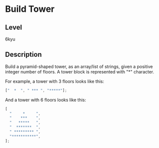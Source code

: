 # Build Tower

## Level

6kyu

## Description

Build a pyramid-shaped tower, as an array/list of strings, given a positive integer number of floors. A tower block is represented with "\*" character.

For example, a tower with 3 floors looks like this:

```js
["  *  ", " *** ", "*****"];
```

And a tower with 6 floors looks like this:

```js
[
  "     *     ",
  "    ***    ",
  "   *****   ",
  "  *******  ",
  " ********* ",
  "***********",
];
```
